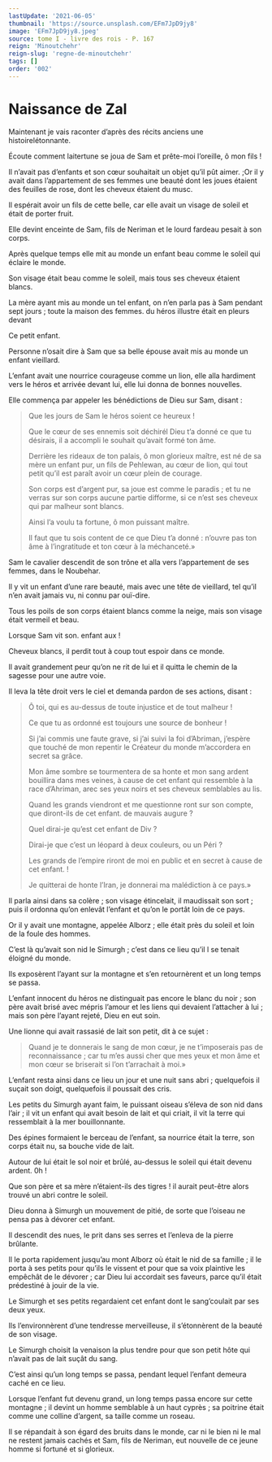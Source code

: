 ```yaml
---
lastUpdate: '2021-06-05'
thumbnail: 'https://source.unsplash.com/EFm7JpD9jy8'
image: 'EFm7JpD9jy8.jpeg'
source: tome I - livre des rois - P. 167
reign: 'Minoutchehr'
reign-slug: 'regne-de-minoutchehr'
tags: []
order: '002'
---
```


# Naissance de Zal

Maintenant je vais raconter d’après des récits anciens une histoirelétonnante.

Écoute comment laitertune se joua de Sam et prête-moi l’oreille, ô mon fils !

Il n’avait pas d’enfants et son cœur souhaitait un objet qu’il pût aimer. ;Or il y avait dans l’appartement de ses femmes une beauté dont les joues étaient des feuilles de rose, dont les cheveux étaient du musc.

Il espérait avoir un fils de cette belle, car elle avait un visage de soleil et était de porter fruit.

Elle devint enceinte de Sam, fils de Neriman et le lourd fardeau pesait à son corps.

Après quelque temps elle mit au monde un enfant beau comme le soleil qui éclaire le monde.

Son visage était beau comme le soleil, mais tous ses cheveux étaient blancs.

La mère ayant mis au monde un tel enfant, on n’en parla pas à Sam pendant sept jours ; toute la maison des femmes. du héros illustre était en pleurs devant

Ce petit enfant.

Personne n’osait dire à Sam que sa belle épouse avait mis au monde un enfant vieillard.

L’enfant avait une nourrice courageuse comme un lion, elle alla hardiment vers le héros et arrivée devant lui, elle lui donna de bonnes nouvelles.

Elle commença par appeler les bénédictions de Dieu sur Sam, disant :

> Que les jours de Sam le héros soient ce heureux !
>
> Que le cœur de ses ennemis soit déchirél Dieu t’a donné ce que tu désirais, il a accompli le souhait qu’avait formé ton âme.
>
> Derrière les rideaux de ton palais, ô mon glorieux maître, est né de sa mère un enfant pur, un fils de Pehlewan, au cœur de lion, qui tout petit qu’il est paraît avoir un cœur plein de courage.
>
> Son corps est d’argent pur, sa joue est comme le paradis ; et tu ne verras sur son corps aucune partie difforme, si ce n’est ses cheveux qui par malheur sont blancs.
>
> Ainsi l’a voulu ta fortune, ô mon puissant maître.
>
> Il faut que tu sois content de ce que Dieu t’a donné : n’ouvre pas ton âme à l’ingratitude et ton cœur à la méchanceté.»

Sam le cavalier descendit de son trône et alla vers l’appartement de ses femmes, dans le Noubehar.

Il y vit un enfant d’une rare beauté, mais avec une tête de vieillard, tel qu’il n’en avait jamais vu, ni connu par ouï-dire.

Tous les poils de son corps étaient blancs comme la neige, mais son visage était vermeil et beau.

Lorsque Sam vit son. enfant aux !

Cheveux blancs, il perdit tout à coup tout espoir dans ce monde.

Il avait grandement peur qu’on ne rit de lui et il quitta le chemin de la sagesse pour une autre voie.

Il leva la tête droit vers le ciel et demanda pardon de ses actions, disant :

> Ô toi, qui es au-dessus de toute injustice et de tout malheur !
>
> Ce que tu as ordonné est toujours une source de bonheur !
>
> Si j’ai commis une faute grave, si j’ai suivi la foi d’Abriman, j’espère que touché de mon repentir le Créateur du monde m’accordera en secret sa grâce.
>
> Mon âme sombre se tourmentera de sa honte et mon sang ardent bouillira dans mes veines, à cause de cet enfant qui ressemble à la race d’Ahriman, arec ses yeux noirs et ses cheveux semblables au lis.
>
> Quand les grands viendront et me questionne ront sur son compte, que diront-ils de cet enfant. de mauvais augure ?
>
> Quel dirai-je qu’est cet enfant de Div ?
>
> Dirai-je que c’est un léopard à deux couleurs, ou un Péri ?
>
> Les grands de l’empire riront de moi en public et en secret à cause de cet enfant. !
>
> Je quitterai de honte l’Iran, je donnerai ma malédiction à ce pays.»

Il parla ainsi dans sa colère ; son visage étincelait, il maudissait son sort ; puis il ordonna qu’on enlevât l’enfant et qu’on le portât loin de ce pays.

Or il y avait une montagne, appelée Alborz ; elle était près du soleil et loin de la foule des hommes.

C’est là qu’avait son nid le Simurgh ; c’est dans ce lieu qu’il l se tenait éloigné du monde.

Ils exposèrent l’ayant sur la montagne et s’en retournèrent et un long temps se passa.

L’enfant innocent du héros ne distinguait pas encore le blanc du noir ; son père avait brisé avec mépris l’amour et les liens qui devaient l’attacher à lui ; mais son père l’ayant rejeté, Dieu en eut soin.

Une lionne qui avait rassasié de lait son petit, dit à ce sujet :

> Quand je te donnerais le sang de mon cœur, je ne t’imposerais pas de reconnaissance ; car tu m’es aussi cher que mes yeux et mon âme et mon cœur se briserait si l’on t’arrachait à moi.»

L’enfant resta ainsi dans ce lieu un jour et une nuit sans abri ; quelquefois il suçait son doigt, quelquefois il poussait des cris.

Les petits du Simurgh ayant faim, le puissant oiseau s’éleva de son nid dans l’air ; il vit un enfant qui avait besoin de lait et qui criait, il vit la terre qui ressemblait à la mer bouillonnante.

Des épines formaient le berceau de l’enfant, sa nourrice était la terre, son corps était nu, sa bouche vide de lait.

Autour de lui était le sol noir et brûlé, au-dessus le soleil qui était devenu ardent.
0h !

Que son père et sa mère n’étaient-ils des tigres !
il aurait peut-être alors trouvé un abri contre le soleil.

Dieu donna à Simurgh un mouvement de pitié, de sorte que l’oiseau ne pensa pas à dévorer cet enfant.

Il descendit des nues, le prit dans ses serres et l’enleva de la pierre brûlante.

Il le porta rapidement jusqu’au mont Alborz où était le nid de sa famille ; il le porta à ses petits pour qu’ils le vissent et pour que sa voix plaintive les empêchât de le dévorer ; car Dieu lui accordait ses faveurs, parce qu’il était prédestiné à jouir de la vie.

Le Simurgh et ses petits regardaient cet enfant dont le sang’coulait par ses deux yeux.

Ils l’environnèrent d’une tendresse merveilleuse, il s’étonnèrent de la beauté de son visage.

Le Simurgh choisit la venaison la plus tendre pour que son petit hôte qui n’avait pas de lait suçât du sang.

C’est ainsi qu’un long temps se passa, pendant lequel l’enfant demeura caché en ce lieu.

Lorsque l’enfant fut devenu grand, un long temps passa encore sur cette montagne ; il devint un homme semblable à un haut cyprès ; sa poitrine était comme une colline d’argent, sa taille comme un roseau.

Il se répandait à son égard des bruits dans le monde, car ni le bien ni le mal ne restent jamais cachés et Sam, fils de Neriman, eut nouvelle de ce jeune homme si fortuné et si glorieux.
